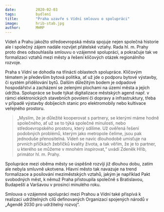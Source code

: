 ```yaml
---
date:         2020-02-03
tags:         bydlení
title:        "Praha uzavře s Vídní smlouvu o spolupráci"
image: 	      hrib-stab.jpg
author:       MHMP
---
```


Vídeň a Prahu jakožto středoevropská města spojuje nejen společná historie ale i společný zájem nadále rozvíjet přátelské vztahy. Rada hl. m. Prahy proto dnes odsouhlasila smlouvu o vzájemné spolupráci, a pokračuje tak ve formalizaci vztahů mezi městy a řešení klíčových otázek regionálního rozvoje.

Praha s Vídní se dohodla na třinácti oblastech spolupráce. Klíčovým tématem je především bytová politika, ať už jde o podporu bytové výstavby, či systém přidělování bytů. Dalším důležitým bodem je odpadové hospodářství a zacházení se zelenými plochami na území města a jejich údržba. Spolupráce se bude týkat digitalizace městských agend např. v rámci elektronických stavebních povolení či dopravy a infrastruktury, třeba v případě výstavby dobíjecích stanic pro elektromobily nebo kultivace veřejného prostoru.

> „Myslím, že je důležité kooperovat s partnery, se kterými máme hodně společného, ať už se to týká společné minulosti, nebo středoevropského prostoru, který sdílíme. Už ověřená řešení podobných problémů, kterým jako metropole čelíme, jsou pak jednoduše přenositelná. Vídeň se navíc dlouhodobě umisťuje na prvních příčkách žebříčků kvality života, a tak věřím, že je to partner, u kterého se můžeme v mnohém inspirovat,“ uvádí Zdeněk Hřib, primátor hl. m. Prahy.

Spolupráce mezi oběma městy se úspěšně rozvíjí již dlouhou dobu, zatím ale nebyla smluvně ukotvena. Hlavní město tak navazuje na trend formalizace a posilování meziměstských vztahů, jakým je například Pakt svobodných měst, k němuž Praha přistoupila společně s Bratislavou, Budapeští a Varšavou v prosinci minulého roku. 

Smlouva o vzájemné spolupráci mezi Prahou a Vídní také přispívá k realizaci udržitelných cílů definovaných Organizací spojených národů v „Agendě 2030 pro udržitelný rozvoj“.
